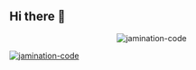 ## Hi there 👋


<p align="center"> 
 <img src="https://komarev.com/ghpvc/?username=jamination-code&label=Profile%20views&color=0e75b6&style=flat" alt="jamination-code" />
</p>
<p align="left">
    <a href="https://github.com/dholasain/github-profile-trophy">
        <img src="https://github-profile-trophy.vercel.app/?username=jamination-code&no-bg=true&margin-w=2&margin-h=2&theme=matrix" alt="jamination-code" />
    </a>
</p>
